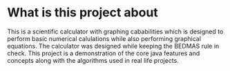 # What is this project about
This is a scientific calculator with graphing cababilities which is designed to perform basic numerical calulations while also performing graphical equations.
The calculator was designed while keeping the BEDMAS rule in check. This project is a demonstration of the core java features and concepts along with the algorithms
used in real life projects.
